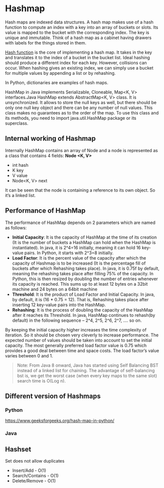 # Hashmap
Hash maps are indexed data structures. A hash map makes use of a hash function to compute an index with a key into an array of buckets or slots. Its value is mapped to the bucket with the corresponding index. The key is unique and immutable. Think of a hash map as a cabinet having drawers with labels for the things stored in them.

[Hash function](Hashes.md) is the core of implementing a hash map. It takes in the key and translates it to the index of a bucket in the bucket list. Ideal hashing should produce a different index for each key. However, collisions can occur. When hashing gives an existing index, we can simply use a bucket for multiple values by appending a list or by rehashing.

In Python, dictionaries are examples of hash maps. 

HashMap in Java implements Serializable, Cloneable, Map<K, V> interfaces.Java HashMap extends AbstractMap<K, V> class. It is unsynchronized. It allows to store the null keys as well, but there should be only one null key object and there can be any number of null values. This class makes no guarantees as to the order of the map. To use this class and its methods, you need to import java.util.HashMap package or its superclass.

## Internal working of Hashmap
Internally HashMap contains an array of Node and a node is represented as a class that contains 4 fields:
**Node <K, V>**
* int hash
* K key
* V value
* Node<K, V> next

It can be seen that the node is containing a reference to its own object. So it’s a linked list.

## Performance of HashMap

The performance of HashMap depends on 2 parameters which are named as follows:

* **Initial Capacity**: It is the capacity of HashMap at the time of its creation (It is the number of buckets a HashMap can hold when the HashMap is instantiated). In java, it is 2^4=16 initially, meaning it can hold 16 key-value pairs. In Python, it starts with 2^3=8 initially.
* **Load Factor**: It is the percent value of the capacity after which the capacity of Hashmap is to be increased (It is the percentage fill of buckets after which Rehashing takes place). In java, it is 0.75f by default, meaning the rehashing takes place after filling 75% of the capacity. In Python, this is then resized by doubling the number of entries whenever its capacity is reached. This sums up to at least 12 bytes on a 32bit machine and 24 bytes on a 64bit machine 
* **Threshold**: It is the product of Load Factor and Initial Capacity. In java, by default, it is (16 * 0.75 = 12). That is, Rehashing takes place after inserting 12 key-value pairs into the HashMap.
* **Rehashing**: It is the process of doubling the capacity of the HashMap after it reaches its Threshold. In java, HashMap continues to rehash(by default) in the following sequence – 2^4, 2^5, 2^6, 2^7, …. so on. 

By keeping the initial capacity higher increases the time complexity of iteration. So it should be chosen very cleverly to increase performance. The expected number of values should be taken into account to set the initial capacity. The most generally preferred load factor value is 0.75 which provides a good deal between time and space costs. The load factor’s value varies between 0 and 1.

> Note: From Java 8 onward, Java has started using Self Balancing BST instead of a linked list for chaining. The advantage of self-balancing bst is, we get the worst case (when every key maps to the same slot) search time is O(Log n).

## Different version of Hashmaps
### Python
https://www.geeksforgeeks.org/hash-map-in-python/
### Java

## Hashset
Set does not allow duplicates
* Insert/Add - O(1)
* Search/Contains - O(1)
* Delete/Remove - O(1)